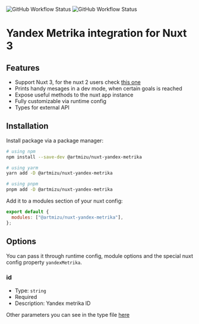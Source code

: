 ![GitHub Workflow Status](https://img.shields.io/github/workflow/status/artmizu/nuxt-yandex-metrika/CI?label=CI&style=plastic)
![GitHub Workflow Status](https://img.shields.io/github/workflow/status/artmizu/nuxt-yandex-metrika/release-please?label=release&style=plastic)

# Yandex Metrika integration for Nuxt 3

## Features

- Support Nuxt 3, for the nuxt 2 users check
  [this one](https://github.com/artmizu/yandex-metrika-nuxt-2)
- Prints handy mesages in a dev mode, when certain goals is reached
- Expose useful methods to the nuxt app instance
- Fully customizable via runtime config
- Types for external API

## Installation

Install package via a package manager:

```bash
# using npm
npm install --save-dev @artmizu/nuxt-yandex-metrika

# using yarm
yarn add -D @artmizu/nuxt-yandex-metrika

# using pnpm
pnpm add -D @artmizu/nuxt-yandex-metrika
```

Add it to a modules section of your nuxt config:

```js
export default {
  modules: ["@artmizu/nuxt-yandex-metrika"],
};
```

## Options

You can pass it through runtime config, module options and the special nuxt
config property `yandexMetrika`.

### id

- Type: `string`
- Required
- Description: Yandex metrika ID

Other parameters you can see in the type file [here](src/runtime/type.ts)

